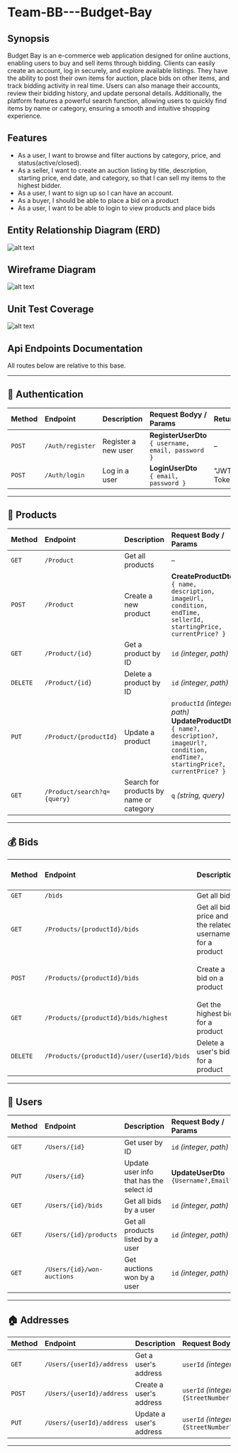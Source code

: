 # Team-BB---Budget-Bay

## Synopsis

Budget Bay is an e-commerce web application designed for online auctions, enabling users to buy and sell items through bidding. Clients can easily create an account, log in securely, and explore available listings. They have the ability to post their own items for auction, place bids on other items, and track bidding activity in real time. Users can also manage their accounts, review their bidding history, and update personal details. Additionally, the platform features a powerful search function, allowing users to quickly find items by name or category, ensuring a smooth and intuitive shopping experience.


## Features

* As a user, I want to browse and filter auctions by category, price, and status(active/closed).
* As a seller, I want to create an auction listing by title, description, starting price, end date, and category, so that I can sell my items to the highest bidder.
* As a user, I want to sign up so I can have an account.
* As a buyer, I should be able to place a bid on a product
* As a user, I want to be able to login to view products and place bids

## Entity Relationship Diagram (ERD)

![alt text](Images/Screenshot_30-9-2025_142643_.png)

## Wireframe Diagram

![alt text](Images/Wireframe.png)

## Unit Test Coverage

![alt text](Images/Coverage.png)

## Api Endpoints Documentation


All routes below are relative to this base.

---

## 🔐 Authentication

| Method | Endpoint | Description | Request Bodyy / Params | Return |
|:--|:--|:--|:--|:--|
| `POST` | `/Auth/register` | Register a new user | **RegisterUserDto**<br>`{ username, email, password }` | – |
| `POST` | `/Auth/login` | Log in a user | **LoginUserDto**<br>`{ email, password }` | "JWT Token" |

---

## 🧾 Products

| Method | Endpoint | Description | Request Body / Params | Return |
|:--|:--|:--|:--|:--|
| `GET` | `/Product` | Get all products | – | **List\<Product\>** |
| `POST` | `/Product` | Create a new product | **CreateProductDto**<br>`{ name, description, imageUrl, condition, endTime, sellerId, startingPrice, currentPrice? }` | **Product** |
| `GET` | `/Product/{id}` | Get a product by ID | `id` *(integer, path)* | **Product** |
| `DELETE` | `/Product/{id}` | Delete a product by ID | `id` *(integer, path)* | – |
| `PUT` | `/Product/{productId}` | Update a product | `productId` *(integer, path)*<br>**UpdateProductDto**<br> `{ name?, description?, imageUrl?, condition, endTime?, startingPrice?, currentPrice? }` | **Product** |
| `GET` | `/Product/search?q={query}` | Search for products by name or category | `q` *(string, query)* | **List\<Product\>** |

---

## 💰 Bids

| Method | Endpoint | Description | Request Body / Params | Return |
|:--|:--|:--|:--|:--|
| `GET` | `/bids` | Get all bids | – | **List\<Bid\>** |
| `GET` | `/Products/{productId}/bids` | Get all bid price and the related username for a product | `productId` *(integer, path)* | **List\<UserBidDto\>** *(username, amount)* |
| `POST` | `/Products/{productId}/bids` | Create a bid on a product | `productId` *(integer,path)*, **BidDto**<br>`{ Amount, BidderId }` | **BidDto**<br>`{Amount, ProductId,BidderId}` |
| `GET` | `/Products/{productId}/bids/highest` | Get the highest bid for a product | `productId` *(integer, path)* | **Bid** |
| `DELETE` | `/Products/{productId}/user/{userId}/bids` | Delete a user's bid for a product | `productId`, `userId` *(integer, path)* | – |

---

## 👤 Users

| Method | Endpoint | Description | Request Body / Params | Return | 
|:--|:--|:--|:--|:--|
| `GET` | `/Users/{id}` | Get user by ID | `id` *(integer, path)* | **UserDto** `{Username?,Email?,ProfilePictureUrl?}`|
| `PUT` | `/Users/{id}` | Update user info that has the select id | **UpdateUserDto**<br>`{Username?,Email?}` | **UserDto** `{Username?,Email?,ProfilePictureUrl?}` |
| `GET` | `/Users/{id}/bids` | Get all bids by a user | `id` *(integer, path)* | **List\<BidDto\>** `{Amount?,ProductId?,BidderId?}` |
| `GET` | `/Users/{id}/products` | Get all products listed by a user | `id` *(integer, path)* | **List\<UpdateProductDto\>** `{Name?,Description?,ImageUrl?,Condition,EndTime?,StartingPrice?,CurrentPrice?}` |
| `GET` | `/Users/{id}/won-auctions` | Get auctions won by a user | `id` *(integer, path)* | **List\<BidDto\>** `{Amount?,ProductId?,BidderId?}` |

---

## 🏠 Addresses

| Method | Endpoint | Description | Request Body / Params | Return |
|:--|:--|:--|:--|:--|
| `GET` | `/Users/{userId}/address` | Get a user's address | `userId` *(integer, path)* | **AddressDto** `{StreetNumber?,StreetName?,AptNumber?,City?,State,ZipCode?}` |
| `POST` | `/Users/{userId}/address` | Create a user's address | `userId` *(integer, path)* **AddressDto** `{StreetNumber?,StreetName?,AptNumber?,City?,State,ZipCode?,Country?}` | **AddressDto** `{StreetNumber?,StreetName?,AptNumber?,City?,State,ZipCode?,Country?}` |
| `PUT` | `/Users/{userId}/address` | Update a user's address | `userId` *(integer, path)* **AddressDto** `{StreetNumber?,StreetName?,AptNumber?,City?,State,ZipCode?,Country?}` | **AddressDto** `{StreetNumber?,StreetName?,AptNumber?,City?,State,ZipCode?,Country?}` |

---


